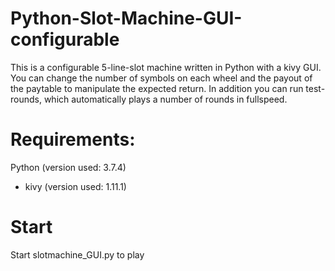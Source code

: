# Python-Slot-Machine-GUI-configurable

This is a configurable 5-line-slot machine written in Python with a kivy GUI.
You can change the number of symbols on each wheel and the payout of the paytable to manipulate the expected return.
In addition you can run test-rounds, which automatically plays a number of rounds in fullspeed. 

# Requirements:
Python (version used: 3.7.4)
- kivy (version used: 1.11.1)

# Start
Start slotmachine_GUI.py to play
